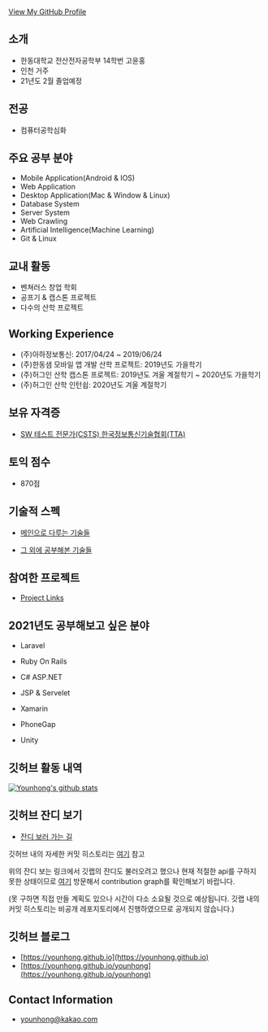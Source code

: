<!--
**Younhong/Younhong** is a ✨ _special_ ✨ repository because its `README.md` (this file) appears on your GitHub profile.
-->

[View My GitHub Profile](https://github.com/Younhong)

## 소개
* 한동대학교 전산전자공학부 14학번 고윤홍
* 인천 거주
* 21년도 2월 졸업예정

## 전공
* 컴퓨터공학심화

## 주요 공부 분야
* Mobile Application(Android & IOS)
* Web Application
* Desktop Application(Mac & Window & Linux) 
* Database System
* Server System
* Web Crawling
* Artificial Intelligence(Machine Learning)
* Git & Linux

## 교내 활동
* 벤쳐러스 창업 학회
* 공프기 & 캡스톤 프로젝트
* 다수의 산학 프로젝트

## Working Experience
* (주)아하정보통신: 2017/04/24 ~ 2019/06/24
* (주)한동샘 모바일 앱 개발 산학 프로젝트: 2019년도 가을학기
* (주)허그인 산학 캡스톤 프로젝트: 2019년도 겨울 계절학기 ~ 2020년도 가을학기
* (주)허그인 산학 인턴쉽: 2020년도 겨울 계절학기

## 보유 자격증
* [SW 테스트 전문가(CSTS) 한국정보통신기술협회(TTA)](https://github.com/Younhong/younhong/blob/master/TTA%E1%84%8B%E1%85%A1%E1%84%8F%E1%85%A1%E1%84%83%E1%85%A6%E1%84%86%E1%85%B5%20%E1%84%8C%E1%85%A1%E1%84%80%E1%85%A7%E1%86%A8%E1%84%8E%E1%85%B1%E1%84%83%E1%85%B3%E1%86%A8%E1%84%92%E1%85%AA%E1%86%A8%E1%84%8B%E1%85%B5%E1%86%AB%E1%84%89%E1%85%A5.pdf)

## 토익 점수
* 870점

## 기술적 스펙
* [메인으로 다루는 기술들](https://younhong.github.io/younhong/tech-spec.html)

* [그 외에 공부해본 기술들](https://younhong.github.io/younhong/tech-spec2.html)

## 참여한 프로젝트
* [Project Links](https://younhong.github.io/younhong/projects)

## 2021년도 공부해보고 싶은 분야
* Laravel
* Ruby On Rails
* C# ASP.NET
* JSP & Servelet

* Xamarin
* PhoneGap
* Unity

## 깃허브 활동 내역
[![Younhong's github stats](https://github-readme-stats.vercel.app/api?username=younhong&show_icons=true&theme=tokyonight)](https://github.com/anuraghazra/github-readme-stats)

## 깃허브 잔디 보기
* [잔디 보러 가는 길](https://younhong.github.io/younhong/contribution.html)

깃허브 내의 자세한 커밋 히스토리는 [여기](https://github.com/younhong) 참고

위의 잔디 보는 링크에서 깃랩의 잔디도 불러오려고 했으나 현재 적절한 api를 구하지 못한 상태이므로 [여기](https://gitlab.com/younhong) 방문해서 contribution graph를 확인해보기 바랍니다.

(못 구하면 직접 만들 계획도 있으나 시간이 다소 소요될 것으로 예상됩니다. 깃랩 내의 커밋 히스토리는 비공개 레포지토리에서 진행하였으므로 공개되지 않습니다.)

## 깃허브 블로그
* [https://younhong.github.io](https://younhong.github.io)
* [https://younhong.github.io/younhong](https://younhong.github.io/younhong)

## Contact Information
* <a href="mailto: younhong@kakao.com">younhong@kakao.com</a>
